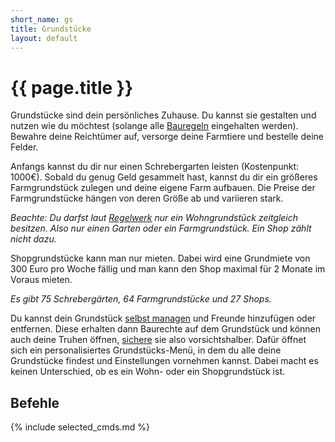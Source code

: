 ```yaml
---
short_name: gs
title: Grundstücke
layout: default
---
```

# {{ page.title }}

Grundstücke sind dein persönliches Zuhause. Du kannst sie gestalten und nutzen
wie du möchtest (solange alle [Bauregeln](https://www.badoras.life/regelwerk) eingehalten werden). Bewahre deine
Reichtümer auf, versorge deine Farmtiere und bestelle deine Felder.

Anfangs kannst du dir nur einen Schrebergarten leisten (Kostenpunkt: 1000€).
Sobald du genug Geld gesammelt hast, kannst du dir ein größeres Farmgrundstück
zulegen und deine eigene Farm aufbauen. Die Preise der Farmgrundstücke
hängen von deren Größe ab und variieren stark.

_Beachte: Du darfst laut [Regelwerk](https://www.badoras.life/regelwerk) nur ein Wohngrundstück zeitgleich_
_besitzen. Also nur einen Garten oder ein Farmgrundstück. Ein Shop zählt nicht dazu._

Shopgrundstücke kann man nur mieten. Dabei wird eine Grundmiete von 300 Euro pro
Woche fällig und man kann den Shop maximal für 2 Monate im Voraus mieten.

_Es gibt 75 Schrebergärten, 64 Farmgrundstücke und 27 Shops._

Du kannst dein Grundstück [selbst managen](/commands/gs_info) und Freunde hinzufügen oder entfernen.
Diese erhalten dann Baurechte auf dem Grundstück und können auch deine Truhen
öffnen, [sichere](/systems/securing) sie also vorsichtshalber. Dafür öffnet sich ein
personalisiertes Grundstücks-Menü, in dem du alle deine Grundstücke findest
und Einstellungen vornehmen kannst. Dabei macht es keinen Unterschied, ob es ein
Wohn- oder ein Shopgrundstück ist.

## Befehle

{% include selected_cmds.md %}

